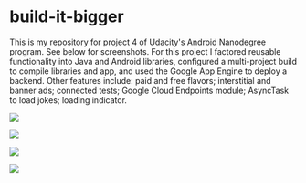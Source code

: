 # build-it-bigger
This is my repository for project 4 of Udacity's Android Nanodegree program. See below for screenshots. For this project I factored reusable functionality into Java and Android libraries, configured a multi-project build to compile libraries and app, and used the Google App Engine to deploy a backend.
Other features include: paid and free flavors; interstitial and banner ads; connected tests; Google Cloud Endpoints module; AsyncTask to load jokes; loading indicator.

![](https://github.com/oliviadodge/build-it-bigger/blob/master/Screenshots/Screenshot_2016-01-29-15-46-15.png)

![](https://github.com/oliviadodge/build-it-bigger/blob/master/Screenshots/Screenshot_2016-01-29-15-46-20.png)

![](https://github.com/oliviadodge/build-it-bigger/blob/master/Screenshots/Screenshot_2016-01-29-15-46-28.png)

![](https://github.com/oliviadodge/build-it-bigger/blob/master/Screenshots/Screenshot_2016-01-29-15-46-39.png)

